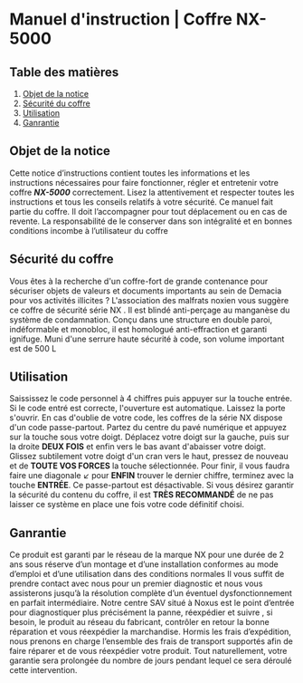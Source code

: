# Manuel d'instruction | Coffre NX-5000

## Table des matières

1. [Objet de la notice](#Objet-de-la-notice)
2. [Sécurité du coffre](#Sécurité-du-coffre)
3. [Utilisation](#utilisation)
4. [Ganrantie](#Ganrantie)

## Objet de la notice

Cette notice d’instructions contient toutes les informations et les instructions nécessaires pour faire fonctionner, régler et entretenir votre coffre ***NX-5000*** correctement.
Lisez la attentivement et respecter toutes les instructions et tous les conseils relatifs à votre sécurité.
Ce manuel fait partie du coffre. Il doit l’accompagner pour tout déplacement ou en cas de revente. La responsabilité de le conserver dans son intégralité et en bonnes conditions incombe à l’utilisateur du coffre

## Sécurité du coffre

Vous êtes à la recherche d'un coffre-fort de grande contenance pour sécuriser objets de valeurs et documents importants au sein de Demacia pour vos activités illicites ? L'association des malfrats noxien vous suggère ce coffre de sécurité série NX . Il est blindé anti-perçage au manganèse du système de condamnation. Conçu dans une structure en double paroi, indéformable et monobloc, il est homologué anti-effraction et garanti ignifuge. Muni d'une serrure haute sécurité à code, son volume important est de 500 L

## Utilisation

Saississez le code personnel à 4 chiffres puis appuyer sur la touche entrée. Si le code entré est correcte, l'ouverture est automatique. Laissez la porte s'ouvrir.
En cas d'oublie de votre code, les coffres de la série NX dispose d'un code passe-partout. Partez du centre du pavé numérique et appuyez sur la touche sous votre doigt. Déplacez votre doigt sur la gauche, puis sur la droite **DEUX FOIS** et enfin vers le bas avant d'abaisser votre doigt. Glissez subtilement votre doigt d'un cran vers le haut, pressez de nouveau et de **TOUTE VOS FORCES** la touche sélectionnée. Pour finir, il vous faudra faire une diagonale ↙ pour **ENFIN** trouver le dernier chiffre, terminez avec la touche **ENTRÉE**.
Ce passe-partout est désactivable. Si vous désirez garantir  la sécurité du contenu du coffre, il est **TRÈS RECOMMANDÉ** de ne pas laisser ce système en place une fois votre code définitif choisi.

## Ganrantie

Ce produit est garanti par le réseau de la marque NX pour une durée de 2 ans sous réserve d’un montage et d’une installation conformes au mode d’emploi et d’une utilisation dans des conditions normales
Il vous suffit de prendre contact avec nous pour un premier diagnostic et nous vous assisterons jusqu’à la résolution complète d’un éventuel dysfonctionnement en parfait intermédiaire.
Notre centre SAV situé à Noxus est le point d’entrée pour diagnostiquer plus précisément la panne, réexpédier et suivre , si besoin, le produit au réseau du fabricant, contrôler en retour la bonne réparation et vous réexpédier la marchandise. Hormis les frais d’expédition, nous prenons en charge l’ensemble des frais de transport supportés afin de faire réparer et de vous réexpédier votre produit.
Tout naturellement, votre garantie sera prolongée du nombre de jours pendant lequel ce sera déroulé cette intervention.
